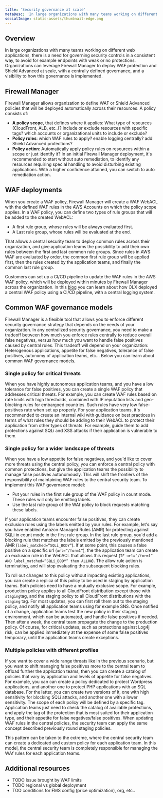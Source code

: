 ```yaml
---
title: 'Security governance at scale'
metaDesc: 'In large organizations with many teams working on different web applications, there is a need for governing security controls with Firewall Manager in a consistent way, to avoid for example endpoints with weak or no protections.'
socialImage: static-assets/thumbnail-edge.png
---
```

## Overview
In large organizations with many teams working on different web applications, there is a need for governing security controls in a consistent way, to avoid for example endpoints with weak or no protections. Organizations can leverage Firewall Manager to deploy WAF protection and Shield Advanced at scale, with a centrally defined governance, and a visibility to how this governance is implemented.

## Firewall Manager
Firewall Manager allows organization to define WAF or Shield Advanced policies that will be deployed automatically across their resources. A policy consists of:
* **A policy scope**, that defines where it applies: What type of resources (CloudFront, ALB, etc..)? include or exclude resources with specific tags? which accounts or organizational units to include or exclude? 
* **Policy rules**: which WAF rules to apply? enable logging centrally? add Shield Advanced protections?
* **Policy action**: Automatically apply policy rules on resources within a scope or just identify it? In an initial Firewall Manager deployment, it's recommended to start without auto remediation, to identify any resources requiring special handling to avoid disturbing existing applications. With a higher confidence attained, you can switch to auto remediation action.

## WAF deployments
When you create a WAF policy, Firewall Manager will create a WAF WebACL with the defined WAF rules in the AWS Accounts on which the policy scope applies. In a WAF policy, you can define two types of rule groups that will be added to the created WebACL:
* A first rule group, whose rules will be always evaluated first. 
* A Last rule group, whose rules will be evaluated at the end.

That allows a central security team to deploy common rules across their organization, and give application teams the possibility to add their own rules between the first and last common rule groups. Since rules in AWS WAF are evaluated by order, the common first rule group will be applied first, then the rules created by the application teams, and finally the common last rule group.

Customers can set up a CI/CD pipeline to update the WAF rules in the AWS WAF policy, which will be deployed within minutes by Firewall Manager across the organization. In this [blog](https://aws.amazon.com/blogs/architecture/field-notes-how-olx-europe-fights-millions-of-bots-with-aws/) you can learn about how OLX deployed a central WAF policy using a CI/CD pipeline, with a central logging system.

## Common WAF governance models
Firewall Manager is a flexible tool that allows you to enforce different security governance strategy that depends on the needs of your organization. In any centralized security governance, you need to make a tradeoff between how much you enforce rules centrally to reduce overall false negatives, versus how much you want to handle false positives caused by central rules. This tradeoff will depend on your organization: Heterogenous applications, appetite for false negatives, tolerance of false positives, autonomy of application teams, etc… Below you can learn about common WAF governance models.

### Single policy for critical threats
When you have highly autonomous application teams, and you have a low tolerance for false positives, you can create a single WAF policy that addresses critical threats. For example, you can create WAF rules based on rate limits with high thresholds, combined with IP reputation lists and geo-blocking rules for embargoed countries. Such rules have very low false-positives rate when set up properly. For your application teams, it's recommended to create an internal wiki with guidance on best practices in terms of what rules they should be adding to their WebACL to protect their application from other types of threats. For example, guide them to add protections against SQLi and XSS attacks if their application is vulnerable to them. 

### Single policy for a wider landscape of threats
When you have a low appetite for false negatives, and you'd like to cover more threats using the central policy, you can enforce a central policy with common protections, but give the application teams the possibility to manage false positives autonomously. This will shift the frontiers of the responsibility of maintaining WAF rules to the central security team. To implement this WAF governance model:
* Put your rules in the first rule group of the WAF policy in count mode. These rules will only be emitting labels.
* Use the last rule group of the WAf policy to block requests matching these labels.

If your application teams encounter false positives, they can create exclusion rules using the labels emitted by your rules. For example, let's say you have enabled Amazon Managed Rules (AMR) for protecting against SQLi in count mode in the first rule group. In the last rule group, you'd add a blocking rule that matches the labels emitted by the previously mentioned AMR (`label_matched=”SQLi_BODY”`). If at some point, this causes a false positive on a specific url (`url=”/form1”`), the the application team can create an exclusion rule in the WebACL that allows this request (`IF url=”/form1” AND label_matched=”SQLi_BODY” then ALLOW`). The allow rule action is terminating, and will stop evaluating the subsequent blocking rules.

To roll out changes to this policy without impacting existing applications, you can create a replica of this policy to be used in staging by application teams. Both policies need to have a mutually exclusive scope. For example, production policy applies to all CloudFront distribution except those with `staging`tag, and the staging policy to all CloudFront distributions with the `staging` tag. For most updates, you can first roll them out to the staging policy, and notify all application teams using for example SNS. Once notified of a change, application teams test the new policy in their staging environment, which can be automated, and handle false positives if needed. Then after a week, the central team propagate the change to the production policy. Of course, for critical updates, such as protections against Log4j risk, can be applied immediately at the expense of some false positives temporary, until the application teams create exceptions.

### Multiple policies with different profiles
If you want to cover a wide range threats like in the previous scenario, but you want to shift managing false positives more to the central team to offload further the application teams, then you can create a catalog of policies that vary by application and levels of appetite for false negatives. For example, you can can create a policy dedicated to protect Wordpress applications, and another one to protect PHP applications with an SQL database. For the latter, you can create two versions of it, one with high sensitivity for blocking SQLi attacks, and another one with a lower sensitivity. The scope of each policy will be defined by a specific tag. Application teams just need to check the catalog of available protections, and apply the tag of the protection that is most suited for their application type, and their appetite for false negatives/false positives. When updating WAF rules in the central policies, the security team can apply the same concept described previously round staging policies.

This pattern can be taken to the extreme, where the central security team can create a dedicated and custom policy for each application team. In this model, the central security team is completely responsible for managing the WAf rules for each application teams. 

## Additional resources
* TODO Issue brought by WAF limits
* TODO regional vs global deployment
* TOO conditions for FMS config (price optimization), org, etc..







